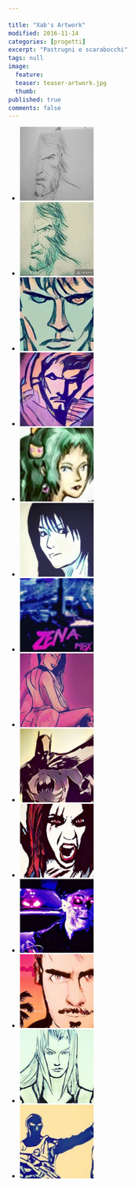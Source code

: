```yaml
---

title: "Xab's Artwork"
modified: 2016-11-14
categories: [progetti]
excerpt: "Pastrugni e scarabocchi"
tags: null
image:
  feature:
  teaser: teaser-artwork.jpg
  thumb:
published: true
comments: false
---
```


<ul class="th-grid">
  <li>
    <a href="https://www.instagram.com/p/BMcK0gMg7k_/?taken-by=xabaras89"><img src="/gallery/artwork/wolverine.jpg" alt="wolverine"></a>
  </li>
  <li>
    <a href="https://www.instagram.com/p/BMcLCcyAyw-/?taken-by=xabaras89"><img src="/gallery/artwork/wolverine-prisma.jpg" alt="wolverine-prisma.jpg"></a>
  </li>
  <li>
    <a href="https://www.instagram.com/p/BMeCQjJhcY7/?taken-by=xabaras89"><img src="/gallery/artwork/dyd.jpg" alt="Dylan Dog"></a>
  </li>
  <li>
    <a href="https://www.instagram.com/p/BMof8NxhAhp/?taken-by=xabaras89"><img src="/gallery/artwork/strange.jpg" alt="Dr. Strange"></a>
  </li>
  <li>
    <a href="https://www.instagram.com/p/BMpgeHRBIjp/?taken-by=xabaras89"><img src="/gallery/artwork/terra.jpg" alt="Terra"></a>
  </li>
  <li>
    <a href="https://www.instagram.com/p/BMtsXM9hMCH/?taken-by=xabaras89"><img src="/gallery/artwork/rinoa.jpg" alt="Rinoa"></a>
  </li>
  <li>
    <a href="https://www.instagram.com/p/BMuEGd9BhrX/?taken-by=xabaras89"><img src="/gallery/artwork/zena198X.jpg" alt="Zena 198X"></a>
  </li>
  <li>
    <a href="https://www.instagram.com/p/BMupp2fBAL6/?taken-by=xabaras89"><img src="/gallery/artwork/culotto.jpg" alt="Culotto"></a>
  </li>
  <li>
    <a href="https://www.instagram.com/p/BMws7tVhTBw/?taken-by=xabaras89"><img src="/gallery/artwork/batman.jpg" alt="Batman"></a>
    <li>
      <a href="https://www.instagram.com/p/BMxWHVUBWqY/?taken-by=xabaras89"><img src="/gallery/artwork/cristina-scabbia.jpg" alt="Cristina Scabbia"></a>
    </li>
    <li>
      <a href="https://www.instagram.com/p/BMyyZCUBKBF/?taken-by=xabaras89"><img src="/gallery/artwork/to-nowhere.jpg" alt="To Nowhere"></a>
    </li>
     <li>
      <a href="https://www.instagram.com/p/BM0bNUEBnkd/?taken-by=xabaras89"><img src="/gallery/artwork/vicexab.jpg" alt="Vice Xab"></a>
    </li>
     <li>
      <a href="https://www.instagram.com/p/BM2LErEhFiL/?taken-by=xabaras89"><img src="/gallery/artwork/sephiroth.jpg" alt="Sephiroth"></a>
    </li>
    <li>
      <a href="https://www.instagram.com/p/BM9rt7iBT1Z/?taken-by=xabaras89"><img src="/gallery/artwork/prodromo.jpg" alt="Prodromo"></a>
    </li>                                             
  </li>                
</ul>

